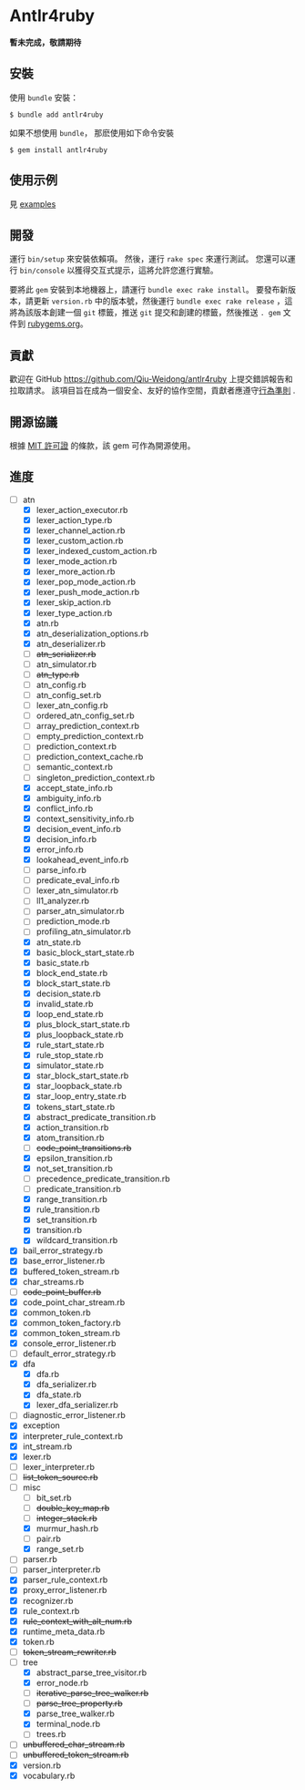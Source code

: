 # Antlr4ruby

**暫未完成，敬請期待**

## 安裝
使用 `bundle` 安裝：
```
$ bundle add antlr4ruby
```
如果不想使用 `bundle`， 那麽使用如下命令安裝
```
$ gem install antlr4ruby
```

## 使用示例
見 [examples](examples)

## 開發

運行 `bin/setup` 來安裝依賴項。 然後，運行 `rake spec` 來運行測試。 您還可以運行 `bin/console` 以獲得交互式提示，這將允許您進行實驗。

要將此 `gem` 安裝到本地機器上，請運行 `bundle exec rake install`。 要發布新版本，請更新 `version.rb` 中的版本號，然後運行 `bundle exec rake release` ，這將為該版本創建一個 `git` 標籤，推送 `git` 提交和創建的標籤，然後推送 `. gem` 文件到 [rubygems.org](https://rubygems.org)。

## 貢獻

歡迎在 GitHub https://github.com/Qiu-Weidong/antlr4ruby 上提交錯誤報告和拉取請求。 該項目旨在成為一個安全、友好的協作空間，貢獻者應遵守[行為準則](https://github.com/Qiu-Weidong/antlr4ruby/blob/master/CODE_OF_CONDUCT.md) .

## 開源協議

根據 [MIT 許可證](https://opensource.org/licenses/MIT) 的條款，該 gem 可作為開源使用。

## 進度
- [ ] atn
  - [X] lexer_action_executor.rb
  - [x] lexer_action_type.rb
  - [x] lexer_channel_action.rb
  - [x] lexer_custom_action.rb
  - [x] lexer_indexed_custom_action.rb
  - [x] lexer_mode_action.rb
  - [x] lexer_more_action.rb
  - [x] lexer_pop_mode_action.rb
  - [x] lexer_push_mode_action.rb
  - [x] lexer_skip_action.rb
  - [x] lexer_type_action.rb
  - [x] atn.rb
  - [x] atn_deserialization_options.rb
  - [x] atn_deserializer.rb
  - [ ] ~~atn_serializer.rb~~
  - [ ] atn_simulator.rb
  - [ ] ~~atn_type.rb~~
  - [ ] atn_config.rb
  - [ ] atn_config_set.rb
  - [ ] lexer_atn_config.rb
  - [ ] ordered_atn_config_set.rb
  - [ ] array_prediction_context.rb
  - [ ] empty_prediction_context.rb
  - [ ] prediction_context.rb
  - [ ] prediction_context_cache.rb
  - [ ] semantic_context.rb
  - [ ] singleton_prediction_context.rb
  - [x] accept_state_info.rb
  - [x] ambiguity_info.rb
  - [x] conflict_info.rb
  - [x] context_sensitivity_info.rb
  - [x] decision_event_info.rb
  - [x] decision_info.rb
  - [x] error_info.rb
  - [x] lookahead_event_info.rb
  - [ ] parse_info.rb
  - [ ] predicate_eval_info.rb
  - [ ] lexer_atn_simulator.rb
  - [ ] ll1_analyzer.rb
  - [ ] parser_atn_simulator.rb
  - [ ] prediction_mode.rb
  - [ ] profiling_atn_simulator.rb
  - [x] atn_state.rb
  - [x] basic_block_start_state.rb
  - [x] basic_state.rb
  - [x] block_end_state.rb
  - [x] block_start_state.rb
  - [x] decision_state.rb
  - [x] invalid_state.rb
  - [x] loop_end_state.rb
  - [x] plus_block_start_state.rb
  - [x] plus_loopback_state.rb
  - [x] rule_start_state.rb
  - [x] rule_stop_state.rb
  - [x] simulator_state.rb
  - [x] star_block_start_state.rb
  - [x] star_loopback_state.rb
  - [x] star_loop_entry_state.rb
  - [x] tokens_start_state.rb
  - [x] abstract_predicate_transition.rb
  - [x] action_transition.rb
  - [x] atom_transition.rb
  - [ ] ~~code_point_transitions.rb~~
  - [x] epsilon_transition.rb
  - [x] not_set_transition.rb
  - [ ] precedence_predicate_transition.rb
  - [ ] predicate_transition.rb
  - [x] range_transition.rb
  - [x] rule_transition.rb
  - [x] set_transition.rb
  - [x] transition.rb
  - [x] wildcard_transition.rb
- [x] bail_error_strategy.rb
- [x] base_error_listener.rb
- [x] buffered_token_stream.rb
- [x] char_streams.rb
- [ ] ~~code_point_buffer.rb~~
- [x] code_point_char_stream.rb
- [x] common_token.rb
- [x] common_token_factory.rb
- [x] common_token_stream.rb
- [x] console_error_listener.rb
- [ ] default_error_strategy.rb
- [x] dfa
  - [x] dfa.rb
  - [x] dfa_serializer.rb
  - [x] dfa_state.rb
  - [x] lexer_dfa_serializer.rb
- [ ] diagnostic_error_listener.rb
- [x] exception
- [x] interpreter_rule_context.rb
- [x] int_stream.rb
- [x] lexer.rb
- [ ] lexer_interpreter.rb
- [ ] ~~list_token_source.rb~~
- [ ] misc
  - [ ] bit_set.rb
  - [ ] ~~double_key_map.rb~~
  - [ ] ~~integer_stack.rb~~
  - [x] murmur_hash.rb
  - [ ] pair.rb
  - [x] range_set.rb
- [ ] parser.rb
- [ ] parser_interpreter.rb
- [x] parser_rule_context.rb
- [x] proxy_error_listener.rb
- [x] recognizer.rb
- [x] rule_context.rb
- [x] ~~rule_context_with_alt_num.rb~~
- [x] runtime_meta_data.rb
- [x] token.rb
- [ ] ~~token_stream_rewriter.rb~~
- [ ] tree
  - [x] abstract_parse_tree_visitor.rb
  - [x] error_node.rb
  - [ ] ~~iterative_parse_tree_walker.rb~~
  - [ ] ~~parse_tree_property.rb~~
  - [x] parse_tree_walker.rb
  - [x] terminal_node.rb
  - [ ] trees.rb
- [ ] ~~unbuffered_char_stream.rb~~
- [ ] ~~unbuffered_token_stream.rb~~
- [x] version.rb
- [x] vocabulary.rb